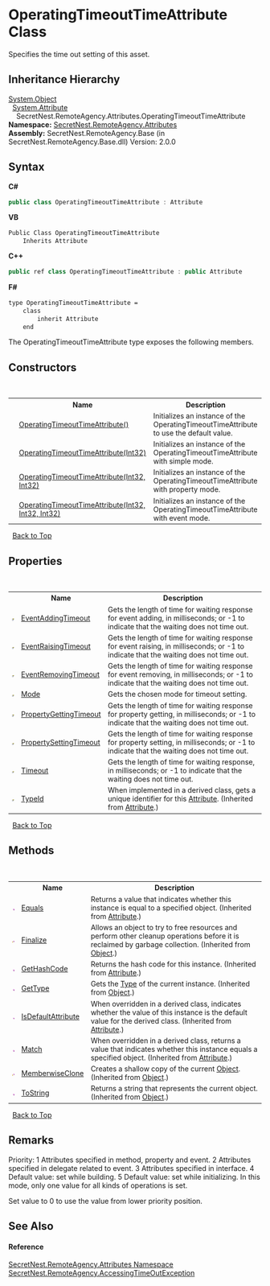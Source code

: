 # OperatingTimeoutTimeAttribute Class
 

Specifies the time out setting of this asset.


## Inheritance Hierarchy
<a href="https://docs.microsoft.com/dotnet/api/system.object" target="_blank">System.Object</a><br />&nbsp;&nbsp;<a href="https://docs.microsoft.com/dotnet/api/system.attribute" target="_blank">System.Attribute</a><br />&nbsp;&nbsp;&nbsp;&nbsp;SecretNest.RemoteAgency.Attributes.OperatingTimeoutTimeAttribute<br />
**Namespace:**&nbsp;<a href="N_SecretNest_RemoteAgency_Attributes">SecretNest.RemoteAgency.Attributes</a><br />**Assembly:**&nbsp;SecretNest.RemoteAgency.Base (in SecretNest.RemoteAgency.Base.dll) Version: 2.0.0

## Syntax

**C#**<br />
``` C#
public class OperatingTimeoutTimeAttribute : Attribute
```

**VB**<br />
``` VB
Public Class OperatingTimeoutTimeAttribute
	Inherits Attribute
```

**C++**<br />
``` C++
public ref class OperatingTimeoutTimeAttribute : public Attribute
```

**F#**<br />
``` F#
type OperatingTimeoutTimeAttribute =  
    class
        inherit Attribute
    end
```

The OperatingTimeoutTimeAttribute type exposes the following members.


## Constructors
&nbsp;<table><tr><th></th><th>Name</th><th>Description</th></tr><tr><td>![Public method](media/pubmethod.gif "Public method")</td><td><a href="M_SecretNest_RemoteAgency_Attributes_OperatingTimeoutTimeAttribute__ctor">OperatingTimeoutTimeAttribute()</a></td><td>
Initializes an instance of the OperatingTimeoutTimeAttribute to use the default value.</td></tr><tr><td>![Public method](media/pubmethod.gif "Public method")</td><td><a href="M_SecretNest_RemoteAgency_Attributes_OperatingTimeoutTimeAttribute__ctor_1">OperatingTimeoutTimeAttribute(Int32)</a></td><td>
Initializes an instance of the OperatingTimeoutTimeAttribute with simple mode.</td></tr><tr><td>![Public method](media/pubmethod.gif "Public method")</td><td><a href="M_SecretNest_RemoteAgency_Attributes_OperatingTimeoutTimeAttribute__ctor_2">OperatingTimeoutTimeAttribute(Int32, Int32)</a></td><td>
Initializes an instance of the OperatingTimeoutTimeAttribute with property mode.</td></tr><tr><td>![Public method](media/pubmethod.gif "Public method")</td><td><a href="M_SecretNest_RemoteAgency_Attributes_OperatingTimeoutTimeAttribute__ctor_3">OperatingTimeoutTimeAttribute(Int32, Int32, Int32)</a></td><td>
Initializes an instance of the OperatingTimeoutTimeAttribute with event mode.</td></tr></table>&nbsp;
<a href="#operatingtimeouttimeattribute-class">Back to Top</a>

## Properties
&nbsp;<table><tr><th></th><th>Name</th><th>Description</th></tr><tr><td>![Public property](media/pubproperty.gif "Public property")</td><td><a href="P_SecretNest_RemoteAgency_Attributes_OperatingTimeoutTimeAttribute_EventAddingTimeout">EventAddingTimeout</a></td><td>
Gets the length of time for waiting response for event adding, in milliseconds; or -1 to indicate that the waiting does not time out.</td></tr><tr><td>![Public property](media/pubproperty.gif "Public property")</td><td><a href="P_SecretNest_RemoteAgency_Attributes_OperatingTimeoutTimeAttribute_EventRaisingTimeout">EventRaisingTimeout</a></td><td>
Gets the length of time for waiting response for event raising, in milliseconds; or -1 to indicate that the waiting does not time out.</td></tr><tr><td>![Public property](media/pubproperty.gif "Public property")</td><td><a href="P_SecretNest_RemoteAgency_Attributes_OperatingTimeoutTimeAttribute_EventRemovingTimeout">EventRemovingTimeout</a></td><td>
Gets the length of time for waiting response for event removing, in milliseconds; or -1 to indicate that the waiting does not time out.</td></tr><tr><td>![Public property](media/pubproperty.gif "Public property")</td><td><a href="P_SecretNest_RemoteAgency_Attributes_OperatingTimeoutTimeAttribute_Mode">Mode</a></td><td>
Gets the chosen mode for timeout setting.</td></tr><tr><td>![Public property](media/pubproperty.gif "Public property")</td><td><a href="P_SecretNest_RemoteAgency_Attributes_OperatingTimeoutTimeAttribute_PropertyGettingTimeout">PropertyGettingTimeout</a></td><td>
Gets the length of time for waiting response for property getting, in milliseconds; or -1 to indicate that the waiting does not time out.</td></tr><tr><td>![Public property](media/pubproperty.gif "Public property")</td><td><a href="P_SecretNest_RemoteAgency_Attributes_OperatingTimeoutTimeAttribute_PropertySettingTimeout">PropertySettingTimeout</a></td><td>
Gets the length of time for waiting response for property setting, in milliseconds; or -1 to indicate that the waiting does not time out.</td></tr><tr><td>![Public property](media/pubproperty.gif "Public property")</td><td><a href="P_SecretNest_RemoteAgency_Attributes_OperatingTimeoutTimeAttribute_Timeout">Timeout</a></td><td>
Gets the length of time for waiting response, in milliseconds; or -1 to indicate that the waiting does not time out.</td></tr><tr><td>![Public property](media/pubproperty.gif "Public property")</td><td><a href="https://docs.microsoft.com/dotnet/api/system.attribute.typeid#System_Attribute_TypeId" target="_blank">TypeId</a></td><td>
When implemented in a derived class, gets a unique identifier for this <a href="https://docs.microsoft.com/dotnet/api/system.attribute" target="_blank">Attribute</a>.
 (Inherited from <a href="https://docs.microsoft.com/dotnet/api/system.attribute" target="_blank">Attribute</a>.)</td></tr></table>&nbsp;
<a href="#operatingtimeouttimeattribute-class">Back to Top</a>

## Methods
&nbsp;<table><tr><th></th><th>Name</th><th>Description</th></tr><tr><td>![Public method](media/pubmethod.gif "Public method")</td><td><a href="https://docs.microsoft.com/dotnet/api/system.attribute.equals#System_Attribute_Equals_System_Object_" target="_blank">Equals</a></td><td>
Returns a value that indicates whether this instance is equal to a specified object.
 (Inherited from <a href="https://docs.microsoft.com/dotnet/api/system.attribute" target="_blank">Attribute</a>.)</td></tr><tr><td>![Protected method](media/protmethod.gif "Protected method")</td><td><a href="https://docs.microsoft.com/dotnet/api/system.object.finalize#System_Object_Finalize" target="_blank">Finalize</a></td><td>
Allows an object to try to free resources and perform other cleanup operations before it is reclaimed by garbage collection.
 (Inherited from <a href="https://docs.microsoft.com/dotnet/api/system.object" target="_blank">Object</a>.)</td></tr><tr><td>![Public method](media/pubmethod.gif "Public method")</td><td><a href="https://docs.microsoft.com/dotnet/api/system.attribute.gethashcode#System_Attribute_GetHashCode" target="_blank">GetHashCode</a></td><td>
Returns the hash code for this instance.
 (Inherited from <a href="https://docs.microsoft.com/dotnet/api/system.attribute" target="_blank">Attribute</a>.)</td></tr><tr><td>![Public method](media/pubmethod.gif "Public method")</td><td><a href="https://docs.microsoft.com/dotnet/api/system.object.gettype#System_Object_GetType" target="_blank">GetType</a></td><td>
Gets the <a href="https://docs.microsoft.com/dotnet/api/system.type" target="_blank">Type</a> of the current instance.
 (Inherited from <a href="https://docs.microsoft.com/dotnet/api/system.object" target="_blank">Object</a>.)</td></tr><tr><td>![Public method](media/pubmethod.gif "Public method")</td><td><a href="https://docs.microsoft.com/dotnet/api/system.attribute.isdefaultattribute#System_Attribute_IsDefaultAttribute" target="_blank">IsDefaultAttribute</a></td><td>
When overridden in a derived class, indicates whether the value of this instance is the default value for the derived class.
 (Inherited from <a href="https://docs.microsoft.com/dotnet/api/system.attribute" target="_blank">Attribute</a>.)</td></tr><tr><td>![Public method](media/pubmethod.gif "Public method")</td><td><a href="https://docs.microsoft.com/dotnet/api/system.attribute.match#System_Attribute_Match_System_Object_" target="_blank">Match</a></td><td>
When overridden in a derived class, returns a value that indicates whether this instance equals a specified object.
 (Inherited from <a href="https://docs.microsoft.com/dotnet/api/system.attribute" target="_blank">Attribute</a>.)</td></tr><tr><td>![Protected method](media/protmethod.gif "Protected method")</td><td><a href="https://docs.microsoft.com/dotnet/api/system.object.memberwiseclone#System_Object_MemberwiseClone" target="_blank">MemberwiseClone</a></td><td>
Creates a shallow copy of the current <a href="https://docs.microsoft.com/dotnet/api/system.object" target="_blank">Object</a>.
 (Inherited from <a href="https://docs.microsoft.com/dotnet/api/system.object" target="_blank">Object</a>.)</td></tr><tr><td>![Public method](media/pubmethod.gif "Public method")</td><td><a href="https://docs.microsoft.com/dotnet/api/system.object.tostring#System_Object_ToString" target="_blank">ToString</a></td><td>
Returns a string that represents the current object.
 (Inherited from <a href="https://docs.microsoft.com/dotnet/api/system.object" target="_blank">Object</a>.)</td></tr></table>&nbsp;
<a href="#operatingtimeouttimeattribute-class">Back to Top</a>

## Remarks

Priority: 1 Attributes specified in method, property and event. 2 Attributes specified in delegate related to event. 3 Attributes specified in interface. 4 Default value: set while building. 5 Default value: set while initializing. In this mode, only one value for all kinds of operations is set.

Set value to 0 to use the value from lower priority position.


## See Also


#### Reference
<a href="N_SecretNest_RemoteAgency_Attributes">SecretNest.RemoteAgency.Attributes Namespace</a><br /><a href="T_SecretNest_RemoteAgency_AccessingTimeOutException">SecretNest.RemoteAgency.AccessingTimeOutException</a><br />